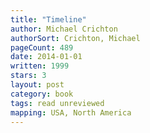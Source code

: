 ```yaml
---
title: "Timeline"
author: Michael Crichton
authorSort: Crichton, Michael
pageCount: 489
date: 2014-01-01
written: 1999
stars: 3
layout: post
category: book
tags: read unreviewed
mapping: USA, North America
---
```

